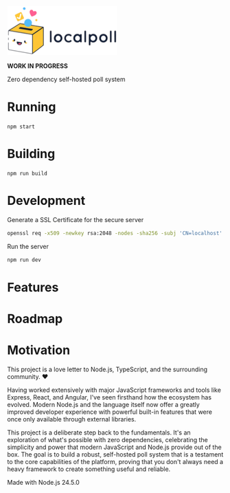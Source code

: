 <img src="assets/logo.png" width="256" alt="logo" />

**WORK IN PROGRESS**

Zero dependency self-hosted poll system

# Running

`npm start`

# Building

`npm run build`

# Development

Generate a SSL Certificate for the secure server
```sh
openssl req -x509 -newkey rsa:2048 -nodes -sha256 -subj 'CN=localhost' -keyout src/certs/localhost-privkey.pem -out src/certs/localhost-cert.pem
```

Run the server
```sh
npm run dev
```

# Features

# Roadmap

# Motivation

This project is a love letter to Node.js, TypeScript, and the surrounding community. ❤️

Having worked extensively with major JavaScript frameworks and tools like Express, React, and Angular, I've seen
firsthand how the ecosystem has evolved. Modern Node.js and the language itself now offer a greatly improved developer
experience with powerful built-in features that were once only available through external libraries.

This project is a deliberate step back to the fundamentals. It's an exploration of what's possible with zero
dependencies, celebrating the simplicity and power that modern JavaScript and Node.js provide out of the box. The goal
is to build a robust, self-hosted poll system that is a testament to the core capabilities of the platform, proving that
you don't always need a heavy framework to create something useful and reliable.

Made with Node.js 24.5.0
